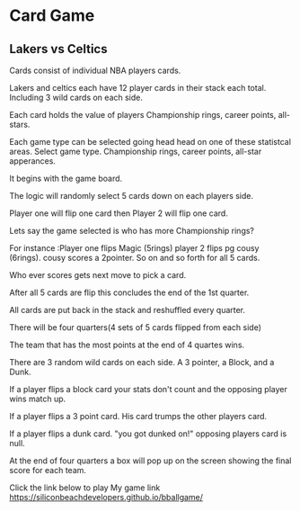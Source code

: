 
# Card Game

## Lakers vs Celtics

Cards consist of individual NBA players cards. 

Lakers and celtics each have 12 player cards in their stack each total. Including 3 wild cards on each side.

Each card holds the value of players Championship rings, career points, all-stars.

Each game type can be selected going head head on one of these statistcal areas. Select game type. Championship rings, career points, all-star apperances.

It begins with the game board.

The logic will randomly select 5 cards down on each players side. 

Player one will flip one card then Player 2 will flip one card.

Lets say the game selected is who has more Championship rings?

For instance :Player one flips Magic (5rings) player 2 flips pg cousy (6rings). cousy scores a 2pointer. So on and so forth for all 5 cards.

Who ever scores gets next move to pick a card.

After all 5 cards are flip this concludes the end of the 1st quarter.

All cards are put back in the stack and reshuffled every quarter.

There will be four quarters(4 sets of 5 cards flipped from each side)

The team that has the most points at the end of 4 quartes wins. 

There are 3 random wild cards on each side. A 3 pointer, a Block, and a Dunk.

If a player flips a block card your stats don't count and the opposing player wins match up.

If a player flips a 3 point card. His card trumps the other players card.

If a player flips a dunk card. "you got dunked on!" opposing players card is null.

At the end of four quarters a box will pop up on the screen showing the final score for each team.

Click the link below to play 
My game link  https://siliconbeachdevelopers.github.io/bballgame/











